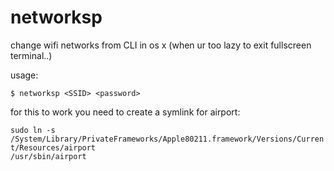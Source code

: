 networksp
=========

change wifi networks from CLI in os x (when ur too lazy to exit fullscreen terminal..)

usage: 

<code>$ networksp \<SSID\> \<password\></code>

for this to work you need to create a symlink for airport:

<code>sudo ln -s /System/Library/PrivateFrameworks/Apple80211.framework/Versions/Current/Resources/airport /usr/sbin/airport</code>